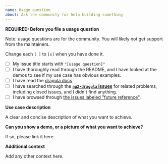 ```yaml
---
name: Usage question
about: Ask the community for help building something
---
```


<!-- Note: Please fill out the below. If you do not, your issue may be closed without consideration. -->

**REQUIRED: Before you file a usage question**

Note: usage questions are for the community. You will likely not get support from the maintainers.

Change each `[ ]` to `[x]`  when you have done it.

- [ ] My issue title starts with `"[usage question]"`
- [ ] I have thoroughly read through the README, and I have looked at the demos to see if my use case has obvious examples.
- [ ] I have read the [dragula docs](https://github.com/bevacqua/dragula).
- [ ] I have searched through the **[`ng2-dragula`
issues](https://github.com/valor-software/ng2-dragula)** for related problems, including closed issues, and I didn't find anything.
- [ ] I have browsed through [the issues labeled "future reference"](https://github.com/valor-software/ng2-dragula/issues?utf8=%E2%9C%93&q=is%3Aissue+label%3A%22future+reference%22).

**Use case description**

A clear and concise description of what you want to achieve.

**Can you show a demo, or a picture of what you want to achieve?**

If so, please link it here.

**Additional context**

Add any other context here.
